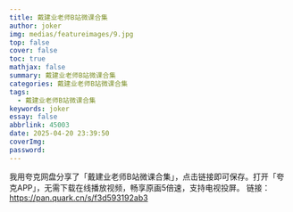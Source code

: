 ```yaml
---
title: 戴建业老师B站微课合集
author: joker
img: medias/featureimages/9.jpg
top: false
cover: false
toc: true
mathjax: false
summary: 戴建业老师B站微课合集
categories: 戴建业老师B站微课合集
tags:
  - 戴建业老师B站微课合集
keywords: joker
essay: false
abbrlink: 45003
date: 2025-04-20 23:39:50
coverImg:
password:
---
```


我用夸克网盘分享了「戴建业老师B站微课合集」，点击链接即可保存。打开「夸克APP」，无需下载在线播放视频，畅享原画5倍速，支持电视投屏。
链接：https://pan.quark.cn/s/f3d593192ab3
